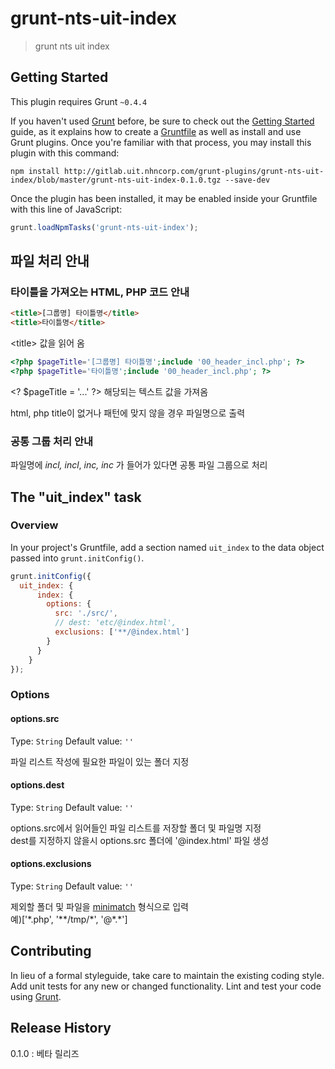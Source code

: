 # grunt-nts-uit-index

> grunt nts uit index

## Getting Started
This plugin requires Grunt `~0.4.4`

If you haven't used [Grunt](http://gruntjs.com/) before, be sure to check out the [Getting Started](http://gruntjs.com/getting-started) guide, as it explains how to create a [Gruntfile](http://gruntjs.com/sample-gruntfile) as well as install and use Grunt plugins. Once you're familiar with that process, you may install this plugin with this command:

```shell
npm install http://gitlab.uit.nhncorp.com/grunt-plugins/grunt-nts-uit-index/blob/master/grunt-nts-uit-index-0.1.0.tgz --save-dev
```

Once the plugin has been installed, it may be enabled inside your Gruntfile with this line of JavaScript:

```js
grunt.loadNpmTasks('grunt-nts-uit-index');
```

## 파일 처리 안내

### 타이틀을 가져오는 HTML, PHP 코드 안내
```html
<title>[그룹명] 타이틀명</title>
<title>타이틀명</title>
```
&lt;title&gt; 값을 읽어 옴

```php
<?php $pageTitle='[그룹명] 타이틀명';include '00_header_incl.php'; ?>
<?php $pageTitle='타이틀명';include '00_header_incl.php'; ?>
```
&lt;? $pageTitle = '...' ?&gt; 해당되는 텍스트 값을 가져옴

html, php title이 없거나 패턴에 맞지 않을 경우 파일명으로 출력

### 공통 그룹 처리 안내
파일명에 _incl, incl_, _inc, inc_ 가 들어가 있다면 공통 파일 그룹으로 처리

## The "uit_index" task

### Overview
In your project's Gruntfile, add a section named `uit_index` to the data object passed into `grunt.initConfig()`.

```js
grunt.initConfig({
  uit_index: {
      index: {
        options: {
          src: './src/',
          // dest: 'etc/@index.html',
          exclusions: ['**/@index.html']
        }
      }
    }
});
```

### Options

#### options.src
Type: `String`
Default value: `''`

파일 리스트 작성에 필요한 파일이 있는 폴더 지정

#### options.dest
Type: `String`
Default value: `''`

options.src에서 읽어들인 파일 리스트를 저장할 폴더 및 파일명 지정  
dest를 지정하지 않을시 options.src 폴더에 '@index.html' 파일 생성

#### options.exclusions
Type: `String`
Default value: `''`

제외할 폴더 및 파일을 [minimatch](https://github.com/isaacs/minimatch) 형식으로 입력  
예)['\*.php', '\*\*/tmp/\*', '@\*.\*']

## Contributing
In lieu of a formal styleguide, take care to maintain the existing coding style. Add unit tests for any new or changed functionality. Lint and test your code using [Grunt](http://gruntjs.com/).

## Release History
0.1.0 : 베타 릴리즈
